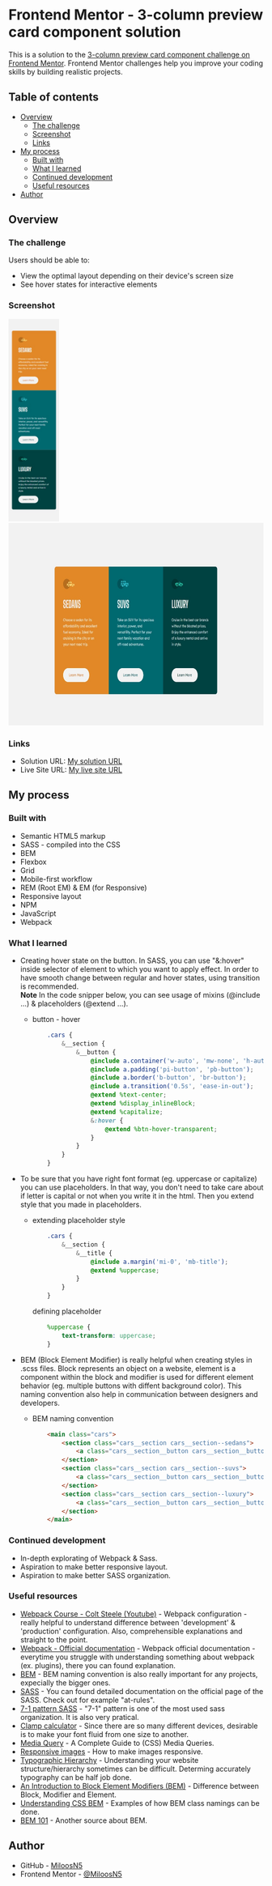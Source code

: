 # Frontend Mentor - 3-column preview card component solution

This is a solution to the [3-column preview card component challenge on Frontend Mentor](https://www.frontendmentor.io/challenges/3column-preview-card-component-pH92eAR2-). Frontend Mentor challenges help you improve your coding skills by building realistic projects.  

## Table of contents

- [Overview](#overview)
  - [The challenge](#the-challenge)
  - [Screenshot](#screenshot)
  - [Links](#links)
- [My process](#my-process)
  - [Built with](#built-with)
  - [What I learned](#what-i-learned)
  - [Continued development](#continued-development)
  - [Useful resources](#useful-resources)
- [Author](#author)

## Overview

### The challenge

Users should be able to:

- View the optimal layout depending on their device's screen size
- See hover states for interactive elements

### Screenshot
<div>
  <img src="solution_images/solution_375mobile.jpg" width="auto" height="400" src="solution on mobile view"/>
  <img src="solution_images/solution_1440desktop.jpg" width="auto" height="400" src="solution on desktop view"/>
</div>

### Links

- Solution URL: [My solution URL](https://github.com/MiloosN5/FrontendMentor_StatsPreviewCard_Challenge)
- Live Site URL: [My live site URL](https://miloosn5.github.io/FrontendMentor_StatsPreviewCard_Challenge/)


## My process

### Built with

- Semantic HTML5 markup
- SASS - compiled into the CSS
- BEM
- Flexbox
- Grid
- Mobile-first workflow
- REM (Root EM) & EM (for Responsive)
- Responsive layout
- NPM
- JavaScript
- Webpack 

### What I learned

* Creating hover state on the button. In SASS, you can use "&:hover" inside selector of element to which you want to apply effect. In order to have smooth change between regular and hover states, using transition is recommended.<br/>
**Note** In the code snipper below, you can see usage of mixins (@include ...) & placeholders (@extend ...).

  * button - hover 
    ```scss
        .cars {
            &__section {
                &__button {
                    @include a.container('w-auto', 'mw-none', 'h-auto', 'very-light-gray');
                    @include a.padding('pi-button', 'pb-button');
                    @include a.border('b-button', 'br-button');
                    @include a.transition('0.5s', 'ease-in-out');
                    @extend %text-center;
                    @extend %display_inlineBlock;
                    @extend %capitalize;
                    &:hover {
                        @extend %btn-hover-transparent;
                    }
                }
            }
        }
    ```

* To be sure that you have right font format (eg. uppercase or capitalize) you can use placeholders. In that way, you don't need to take care about if letter is capital or not when you write it in the html. Then you extend style that you made in placeholders.

  * extending placeholder style
    ```scss
        .cars {
            &__section {
                &__title {
                    @include a.margin('mi-0', 'mb-title');
                    @extend %uppercase;
                }
            }
        }
    ```
    defining placeholder
    ```scss
        %uppercase {
            text-transform: uppercase;
        }
    ```    

* BEM (Block Element Modifier) is really helpful when creating styles in .scss files. Block represents an object on a website, element is a component within the block and modifier is used for different element behavior (eg. multiple buttons with diffent background color). This naming convention also help in communication between designers and developers.

  * BEM naming convention
    ```html
        <main class="cars">
            <section class="cars__section cars__section--sedans">
                <a class="cars__section__button cars__section__button--sedans">Learn more</a>
            </section>
            <section class="cars__section cars__section--suvs">  
                <a class="cars__section__button cars__section__button--suvs">Learn more</a>               
            </section>
            <section class="cars__section cars__section--luxury">
                <a class="cars__section__button cars__section__button--luxury">Learn more</a>               
            </section>                
        </main>  
    ```


### Continued development

* In-depth explorating of Webpack & Sass.
* Aspiration to make better responsive layout.
* Aspiration to make better SASS organization.

### Useful resources

- [Webpack Course - Colt Steele (Youtube)](https://www.youtube.com/playlist?list=PLblA84xge2_zwxh3XJqy6UVxS60YdusY8) - Webpack configuration - really helpful to understand difference between 'development' & 'production' configuration. Also, comprehensible explanations and straight to the point.
- [Webpack - Official documentation](https://webpack.js.org/) - Webpack official documentation - everytime you struggle with understanding something about webpack (ex. plugins), there you can found explanation. 
- [BEM](https://en.bem.info/) - BEM naming convention is also really important for any projects, expecially the bigger ones.
- [SASS](https://sass-lang.com/documentation/at-rules) - You can found detailed documentation on the official page of the SASS. Check out for example "at-rules".
- [7-1 pattern SASS](https://sass-guidelin.es/#component-structure) - "7-1" pattern is one of the most used sass organization. It is also very pratical. 
- [Clamp calculator](https://royalfig.github.io/fluid-typography-calculator/) - Since there are so many different devices, desirable is to make your font fluid from one size to another.
- [Media Query](https://css-tricks.com/a-complete-guide-to-css-media-queries/) - A Complete Guide to (CSS) Media Queries.
- [Responsive images](https://developer.mozilla.org/en-US/docs/Learn/HTML/Multimedia_and_embedding/Responsive_images) - How to make images responsive.
- [Typographic Hierarchy](https://www.toptal.com/designers/typography/typographic-hierarchy) - Understanding your website structure/hierarchy sometimes can be difficult. Determing accurately typography can be half job done. 
- [An Introduction to Block Element Modifiers (BEM)](https://opensenselabs.com/blog/articles/introduction-block-element-modifiers) - Difference between Block, Modifier and Element.
- [Understanding CSS BEM](https://codeburst.io/understanding-css-bem-naming-convention-a8cca116d252) - Examples of how BEM class namings can be done.
- [BEM 101](https://css-tricks.com/bem-101/) - Another source about BEM.

## Author

- GitHub - [MiloosN5](https://github.com/MiloosN5)
- Frontend Mentor - [@MiloosN5](https://www.frontendmentor.io/profile/MiloosN5)



